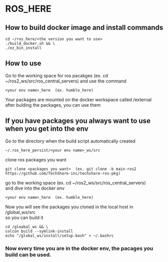 # ROS_HERE
## How to build docker image and install commands

```
cd ~/ros_here/<the version you want to use>
./build_docker.sh && \
./ez_bin_install
```

## How to use
Go to the working space for ros pacakges (ex. cd ~/ros2_ws/src/ros_central_servers)
and use the command
```
<your env name>_here  (ex. humble_here)
``` 

Your packages are mounted on the docker workspace called /external <br>
after bulding the packages, you can use them 

## If you have packages you always want to use when you get into the env
Go to the directory when the build script automatically created  
```
~/.ros_here_persist/<your env name>_ws/src
```
clone ros packages you want
```
git clone <packages you want>  (ex. git clone -b main-ros2 https://github.com/TechShare-inc/techshare-ros-pkg)
```

go to the working space (ex. cd ~/ros2_ws/src/ros_central_servers)<br>
and dive into the docker env
```
<your env name>_here  (ex. humble_here)
```

Now you will see the packages you cloned in the local host in /global_ws/src <br>
so you can build it
```
cd /gloabal_ws && \
colcon build --symlink-install
echo "/global_ws/install/setup.bash" > ~/.bashrc
```

### Now every time you are in the docker env, the pacages you build can be used.


